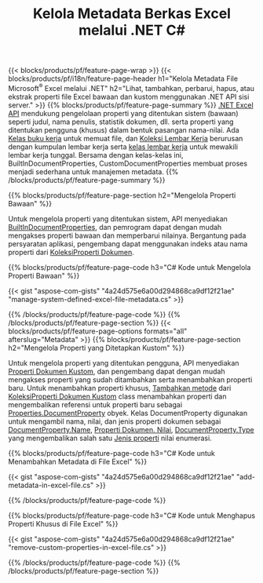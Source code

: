 ﻿---
title: Kelola Metadata Berkas Excel melalui .NET C#
url: /id/net/metadata/
description: Lihat, tambah, edit, hapus, atau ekstrak metadata file Excel hanya dengan beberapa baris C# kode
---
{{< blocks/products/pf/feature-page-wrap >}}
{{< blocks/products/pf/i18n/feature-page-header h1="Kelola Metadata File Microsoft<sup>&reg;</sup> Excel melalui .NET" h2="Lihat, tambahkan, perbarui, hapus, atau ekstrak properti file Excel bawaan dan kustom menggunakan .NET API sisi server." >}}
{{% blocks/products/pf/feature-page-summary %}}
[.NET Excel API](/cells/net/) mendukung pengelolaan properti yang ditentukan sistem (bawaan) seperti judul, nama penulis, statistik dokumen, dll. serta properti yang ditentukan pengguna (khusus) dalam bentuk pasangan nama-nilai. Ada [Kelas buku kerja](https://apireference.aspose.com/cells/net/aspose.cells/workbook) untuk memuat file, dan [Koleksi Lembar Kerja](https://apireference.aspose.com/cells/net/aspose.cells/worksheetcollection) berurusan dengan kumpulan lembar kerja serta [kelas lembar kerja](https://apireference.aspose.com/cells/net/aspose.cells/worksheet) untuk mewakili lembar kerja tunggal. Bersama dengan kelas-kelas ini, BuiltInDocumentProperties, CustomDocumentProperties membuat proses menjadi sederhana untuk manajemen metadata. 
{{% /blocks/products/pf/feature-page-summary %}}

{{% blocks/products/pf/feature-page-section h2="Mengelola Properti Bawaan" %}}

Untuk mengelola properti yang ditentukan sistem, API menyediakan [BuiltInDocumentProperties](https://apireference.aspose.com/cells/net/aspose.cells/workbook/properties/builtindocumentproperties), dan pemrogram dapat dengan mudah mengakses properti bawaan dan memperbarui nilainya. Bergantung pada persyaratan aplikasi, pengembang dapat menggunakan indeks atau nama properti dari [KoleksiProperti Dokumen](https://apireference.aspose.com/cells/net/aspose.cells.properties/documentpropertycollection). 

{{% blocks/products/pf/feature-page-code h3="C# Kode untuk Mengelola Properti Bawaan" %}}

{{< gist "aspose-com-gists" "4a24d575e6a00d294868ca9df12f21ae" "manage-system-defined-excel-file-metadata.cs" >}}

{{% /blocks/products/pf/feature-page-code %}}
{{% /blocks/products/pf/feature-page-section %}}
{{< blocks/products/pf/feature-page-options formats="all" afterslug="Metadata" >}}
{{% blocks/products/pf/feature-page-section h2="Mengelola Properti yang Ditetapkan Kustom" %}}

Untuk mengelola properti yang ditentukan pengguna, API menyediakan [Properti Dokumen Kustom](https://apireference.aspose.com/cells/net/aspose.cells/workbook/properties/customdocumentproperties), dan pengembang dapat dengan mudah mengakses properti yang sudah ditambahkan serta menambahkan properti baru. Untuk menambahkan properti khusus, [Tambahkan metode](https://apireference.aspose.com/cells/net/aspose.cells.properties/customdocumentpropertycollection/methods/add/index) dari [KoleksiProperti Dokumen Kustom](https://apireference.aspose.com/cells/net/aspose.cells.properties/customdocumentpropertycollection) class menambahkan properti dan mengembalikan referensi untuk properti baru sebagai [Properties.DocumentProperty](https://apireference.aspose.com/cells/net/aspose.cells.properties/documentproperty) obyek. Kelas DocumentProperty digunakan untuk mengambil nama, nilai, dan jenis properti dokumen sebagai [DocumentProperty.Name](https://apireference.aspose.com/cells/net/aspose.cells.properties/documentproperty/properties/name), [Properti Dokumen. Nilai](https://apireference.aspose.com/cells/net/aspose.cells.properties/documentproperty/properties/value),  [DocumentProperty.Type](https://apireference.aspose.com/cells/net/aspose.cells.properties/documentproperty/properties/type) yang mengembalikan salah satu [Jenis properti](https://apireference.aspose.com/cells/net/aspose.cells.properties/propertytype) nilai enumerasi. 
 
{{% blocks/products/pf/feature-page-code h3="C# Kode untuk Menambahkan Metadata di File Excel" %}}

{{< gist "aspose-com-gists" "4a24d575e6a00d294868ca9df12f21ae" "add-metadata-in-excel-file.cs" >}}

{{% /blocks/products/pf/feature-page-code %}}


{{% blocks/products/pf/feature-page-code h3="C# Kode untuk Menghapus Properti Khusus di File Excel" %}}

{{< gist "aspose-com-gists" "4a24d575e6a00d294868ca9df12f21ae" "remove-custom-properties-in-excel-file.cs" >}}

{{% /blocks/products/pf/feature-page-code %}}
{{% /blocks/products/pf/feature-page-section %}}
